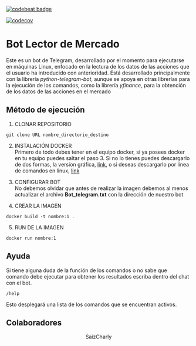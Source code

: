 [![codebeat badge](https://codebeat.co/badges/671e4983-43e3-42a2-814f-1add9beab322)](https://codebeat.co/projects/github-com-saizchrly-bot_teleglam_comprobarmercado-main)

[![codecov](https://codecov.io/github/saizchrly/Bot_teleglam_comprobarMercado/graph/badge.svg?token=1HPB6YPI7A)](https://codecov.io/github/saizchrly/Bot_teleglam_comprobarMercado)

# Bot Lector de Mercado
Este es un bot de Telegram, desarrollado por el momento para ejecutarse en máquinas Linux, enfocado en la lectura de los datos de las acciones que el usuario ha introducido con anterioridad.
Está desarrollado principalmente con la librería *python-telegram-bot*, aunque se apoya en otras librerías para la ejecución de los comandos, como la librería *yfinance*, para la obtención de los datos de las acciones en el mercado

## Método de ejecución
1. CLONAR REPOSITORIO
```
git clone URL nombre_directorio_destino
```
2. INSTALACIÓN DOCKER<br>
Primero de todo debes tener en el equipo docker, si ya posees docker en tu equipo puedes saltar el paso 3.
Si no lo tienes puedes descargarlo de dos formas, la version gráfica, [link](https://www.docker.com/products/docker-desktop/), o si deseas descargarlo por línea de comandos en linux, [link](https://www.digitalocean.com/community/tutorials/how-to-install-and-use-docker-on-ubuntu-20-04-es)

3. CONFIGURAR BOT<br>
No debemos olvidar que antes de realizar la imagen debemos al menos actualizar el archivo **Bot_telegram.txt** con la dirección de nuestro bot

4. CREAR LA IMAGEN
```
docker build -t nombre:1 .
```
5. RUN DE LA IMAGEN
```
docker run nombre:1
```

## Ayuda 
Si tiene alguna duda de la función de los comandos o no sabe que comando debe ejecutar para obtener los resultados escriba dentro del chat con el bot.
```
/help
```
Esto desplegará una lista de los comandos que se encuentran activos.

## Colaboradores
<p style="text-align: center;">SaizCharly</p
